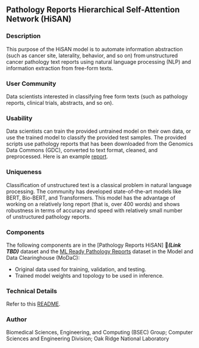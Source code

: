 ## Pathology Reports Hierarchical Self-Attention Network (HiSAN)

### Description
This purpose of the HiSAN model is to automate information abstraction (such as cancer site, laterality, behavior, and so on) from unstructured cancer pathology text reports using natural language processing (NLP) and information extraction from free-form texts. 

### User Community
Data scientists interested in classifying free form texts (such as pathology reports, clinical trials, abstracts, and so on). 

### Usability
Data scientists can train the provided untrained model on their own data, or use the trained model to classify the provided test samples. The provided scripts use pathology reports that has been downloaded from the Genomics Data Commons (GDC), converted to text format, cleaned, and preprocessed. Here is an example [report](https://portal.gdc.cancer.gov/legacy-archive/files/a9a42650-4613-448d-895e-4f904285f508).

### Uniqueness
Classification of unstructured text is a classical problem in natural language processing. The community has developed state-of-the-art models like BERT, Bio-BERT, and Transformers. This model has the advantage of working on a relatively long report (that is, over 400 words) and shows robustness in terms of accuracy and speed with relatively small number of unstructured pathology reports. 

### Components
The following components are in the [Pathology Reports HiSAN] &#x1F534;_**(Link TBD)**_ dataset and the [ML Ready Pathology Reports](https://modac.cancer.gov/searchTab?dme_data_id=NCI-DME-MS01-7565752) dataset in the Model and Data Clearinghouse (MoDaC):
* Original data used for training, validation, and testing.
* Trained model weights and topology to be used in inference.

### Technical Details
Refer to this [README](README-technical.md). 

### Author
Biomedical Sciences, Engineering, and Computing (BSEC) Group; Computer Sciences and Engineering Division; Oak Ridge National Laboratory
